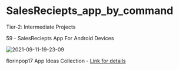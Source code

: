 # SalesReciepts_app_by_command

Tier-2: Intermediate Projects

59 - SalesReciepts App For Android Devices

![2021-09-11-19-23-09](https://user-images.githubusercontent.com/50905347/132954558-b1d517df-8aeb-42ec-91da-4e48a420adf0.gif)

florinpop17 App Ideas Collection - [Link for details](https://github.com/florinpop17/app-ideas)
